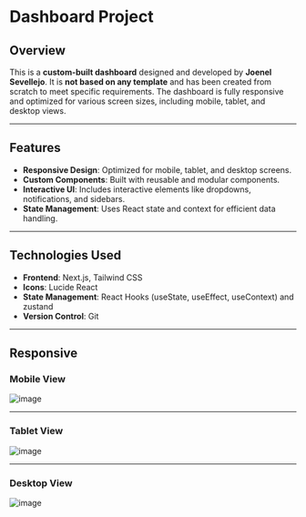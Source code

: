 # Dashboard Project

## Overview
This is a **custom-built dashboard** designed and developed by **Joenel Sevellejo**. It is **not based on any template** and has been created from scratch to meet specific requirements. The dashboard is fully responsive and optimized for various screen sizes, including mobile, tablet, and desktop views.

---

## Features
- **Responsive Design**: Optimized for mobile, tablet, and desktop screens.
- **Custom Components**: Built with reusable and modular components.
- **Interactive UI**: Includes interactive elements like dropdowns, notifications, and sidebars.
- **State Management**: Uses React state and context for efficient data handling.

---

## Technologies Used
- **Frontend**: Next.js, Tailwind CSS
- **Icons**: Lucide React
- **State Management**: React Hooks (useState, useEffect, useContext) and zustand
- **Version Control**: Git

---
## Responsive

### Mobile View
![image](https://github.com/user-attachments/assets/8da4a914-7bce-4302-8083-b37c9def7471)


---

### Tablet View
![image](https://github.com/user-attachments/assets/003d240a-baf3-4cf7-aa89-df955a36ccaa)


---

### Desktop View
![image](https://github.com/user-attachments/assets/6249a880-d7ca-4784-8427-bae65a7f5782)








